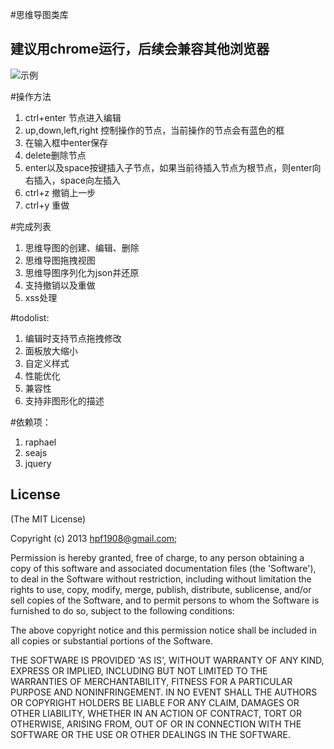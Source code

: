 #思维导图类库

## 建议用chrome运行，后续会兼容其他浏览器 

![示例](https://raw.github.com/hpf1908/jsMind/master/images/screenShot.png)

#操作方法

1. ctrl+enter 节点进入编辑
2. up,down,left,right 控制操作的节点，当前操作的节点会有蓝色的框
3. 在输入框中enter保存
4. delete删除节点
5. enter以及space按键插入子节点，如果当前待插入节点为根节点，则enter向右插入，space向左插入
6. ctrl+z 撤销上一步
7. ctrl+y 重做

#完成列表

1. 思维导图的创建、编辑、删除
2. 思维导图拖拽视图
3. 思维导图序列化为json并还原
4. 支持撤销以及重做
5. xss处理

#todolist: 

1. 编辑时支持节点拖拽修改           
2. 面板放大缩小
3. 自定义样式
4. 性能优化
5. 兼容性
6. 支持非图形化的描述

#依赖项：

1. raphael  
2. seajs 
3. jquery  

## License 

(The MIT License)

Copyright (c) 2013 hpf1908@gmail.com;

Permission is hereby granted, free of charge, to any person obtaining
a copy of this software and associated documentation files (the
'Software'), to deal in the Software without restriction, including
without limitation the rights to use, copy, modify, merge, publish,
distribute, sublicense, and/or sell copies of the Software, and to
permit persons to whom the Software is furnished to do so, subject to
the following conditions:

The above copyright notice and this permission notice shall be
included in all copies or substantial portions of the Software.

THE SOFTWARE IS PROVIDED 'AS IS', WITHOUT WARRANTY OF ANY KIND,
EXPRESS OR IMPLIED, INCLUDING BUT NOT LIMITED TO THE WARRANTIES OF
MERCHANTABILITY, FITNESS FOR A PARTICULAR PURPOSE AND NONINFRINGEMENT.
IN NO EVENT SHALL THE AUTHORS OR COPYRIGHT HOLDERS BE LIABLE FOR ANY
CLAIM, DAMAGES OR OTHER LIABILITY, WHETHER IN AN ACTION OF CONTRACT,
TORT OR OTHERWISE, ARISING FROM, OUT OF OR IN CONNECTION WITH THE
SOFTWARE OR THE USE OR OTHER DEALINGS IN THE SOFTWARE.

